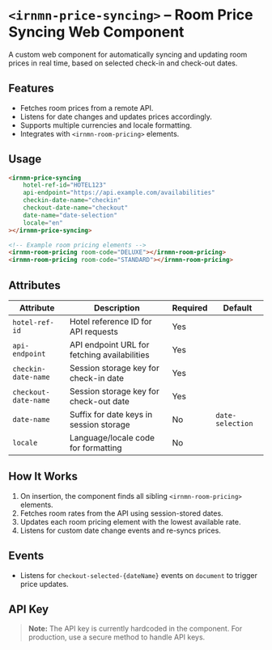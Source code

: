 # `<irnmn-price-syncing>` – Room Price Syncing Web Component

A custom web component for automatically syncing and updating room prices in real time, based on selected check-in and check-out dates.

## Features

- Fetches room prices from a remote API.
- Listens for date changes and updates prices accordingly.
- Supports multiple currencies and locale formatting.
- Integrates with `<irnmn-room-pricing>` elements.

## Usage

```html
<irnmn-price-syncing
    hotel-ref-id="HOTEL123"
    api-endpoint="https://api.example.com/availabilities"
    checkin-date-name="checkin"
    checkout-date-name="checkout"
    date-name="date-selection"
    locale="en"
></irnmn-price-syncing>

<!-- Example room pricing elements -->
<irnmn-room-pricing room-code="DELUXE"></irnmn-room-pricing>
<irnmn-room-pricing room-code="STANDARD"></irnmn-room-pricing>
```

## Attributes

| Attribute           | Description                                      | Required | Default           |
|---------------------|--------------------------------------------------|----------|-------------------|
| `hotel-ref-id`      | Hotel reference ID for API requests              | Yes      |                   |
| `api-endpoint`      | API endpoint URL for fetching availabilities     | Yes      |                   |
| `checkin-date-name` | Session storage key for check-in date            | Yes      |                   |
| `checkout-date-name`| Session storage key for check-out date           | Yes      |                   |
| `date-name`         | Suffix for date keys in session storage          | No       | `date-selection`  |
| `locale`            | Language/locale code for formatting              | No       |                   |

## How It Works

1. On insertion, the component finds all sibling `<irnmn-room-pricing>` elements.
2. Fetches room rates from the API using session-stored dates.
3. Updates each room pricing element with the lowest available rate.
4. Listens for custom date change events and re-syncs prices.

## Events

- Listens for `checkout-selected-{dateName}` events on `document` to trigger price updates.

## API Key

> **Note:** The API key is currently hardcoded in the component. For production, use a secure method to handle API keys.
